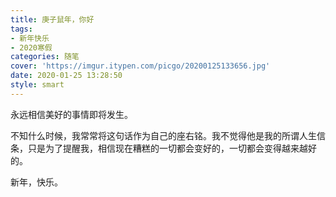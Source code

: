 ```yaml
---
title: 庚子鼠年，你好
tags: 
- 新年快乐
- 2020寒假
categories: 随笔
cover: 'https://imgur.itypen.com/picgo/20200125133656.jpg'
date: 2020-01-25 13:28:50
style: smart
---
```


永远相信美好的事情即将发生。

不知什么时候，我常常将这句话作为自己的座右铭。我不觉得他是我的所谓人生信条，只是为了提醒我，相信现在糟糕的一切都会变好的，一切都会变得越来越好的。

新年，快乐。

